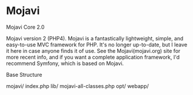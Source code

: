 Mojavi
======

Mojavi Core 2.0

Mojavi version 2 (PHP4). Mojavi is a fantastically lightweight, simple, and easy-to-use MVC framework for PHP. It's no longer up-to-date, but I leave it here in case anyone finds it of use. See the Mojavi(mojavi.org) site for more recent info, and if you want a complete application framework, I'd recommend Symfony, which is based on Mojavi.

Base Structure

mojavi/
    index.php
    lib/
    mojavi-all-classes.php
    opt/
    webapp/
